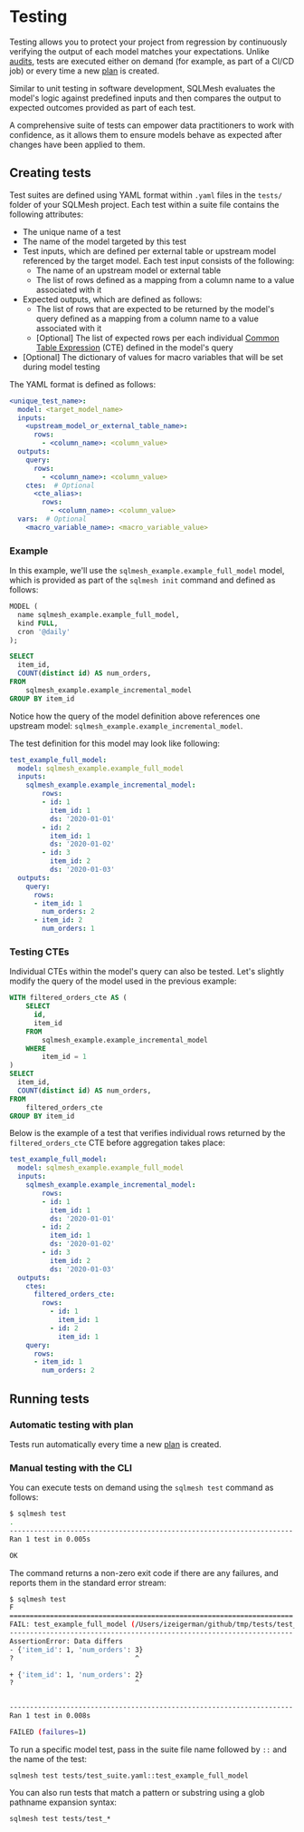 # Testing

Testing allows you to protect your project from regression by continuously verifying the output of each model matches your expectations. Unlike [audits](audits.md), tests are executed either on demand (for example, as part of a CI/CD job) or every time a new [plan](plans.md) is created.

Similar to unit testing in software development, SQLMesh evaluates the model's logic against predefined inputs and then compares the output to expected outcomes provided as part of each test.

A comprehensive suite of tests can empower data practitioners to work with confidence, as it allows them to ensure models behave as expected after changes have been applied to them.

## Creating tests

Test suites are defined using YAML format within `.yaml` files in the `tests/` folder of your SQLMesh project. Each test within a suite file contains the following attributes:

* The unique name of a test
* The name of the model targeted by this test
* Test inputs, which are defined per external table or upstream model referenced by the target model. Each test input consists of the following:
    * The name of an upstream model or external table
    * The list of rows defined as a mapping from a column name to a value associated with it
* Expected outputs, which are defined as follows:
    * The list of rows that are expected to be returned by the model's query defined as a mapping from a column name to a value associated with it
    * [Optional] The list of expected rows per each individual [Common Table Expression](glossary.md#cte) (CTE) defined in the model's query
* [Optional] The dictionary of values for macro variables that will be set during model testing

The YAML format is defined as follows:

```yaml linenums="1"
<unique_test_name>:
  model: <target_model_name>
  inputs:
    <upstream_model_or_external_table_name>:
      rows:
        - <column_name>: <column_value>
  outputs:
    query:
      rows:
        - <column_name>: <column_value>
    ctes:  # Optional
      <cte_alias>:
        rows:
          - <column_name>: <column_value>
  vars:  # Optional
    <macro_variable_name>: <macro_variable_value>
```

### Example

In this example, we'll use the `sqlmesh_example.example_full_model` model, which is provided as part of the `sqlmesh init` command and defined as follows:

```sql linenums="1"
MODEL (
  name sqlmesh_example.example_full_model,
  kind FULL,
  cron '@daily'
);

SELECT
  item_id,
  COUNT(distinct id) AS num_orders,
FROM
    sqlmesh_example.example_incremental_model
GROUP BY item_id
```

Notice how the query of the model definition above references one upstream model: `sqlmesh_example.example_incremental_model`.

The test definition for this model may look like following:

```yaml linenums="1"
test_example_full_model:
  model: sqlmesh_example.example_full_model
  inputs:
    sqlmesh_example.example_incremental_model:
        rows:
        - id: 1
          item_id: 1
          ds: '2020-01-01'
        - id: 2
          item_id: 1
          ds: '2020-01-02'
        - id: 3
          item_id: 2
          ds: '2020-01-03'
  outputs:
    query:
      rows:
      - item_id: 1
        num_orders: 2
      - item_id: 2
        num_orders: 1
```

### Testing CTEs

Individual CTEs within the model's query can also be tested. Let's slightly modify the query of the model used in the previous example:

```sql linenums="1"
WITH filtered_orders_cte AS (
    SELECT
      id,
      item_id
    FROM
        sqlmesh_example.example_incremental_model
    WHERE
        item_id = 1
)
SELECT
  item_id,
  COUNT(distinct id) AS num_orders,
FROM
    filtered_orders_cte
GROUP BY item_id
```

Below is the example of a test that verifies individual rows returned by the `filtered_orders_cte` CTE before aggregation takes place:

```yaml linenums="1" hl_lines="16-22"
test_example_full_model:
  model: sqlmesh_example.example_full_model
  inputs:
    sqlmesh_example.example_incremental_model:
        rows:
        - id: 1
          item_id: 1
          ds: '2020-01-01'
        - id: 2
          item_id: 1
          ds: '2020-01-02'
        - id: 3
          item_id: 2
          ds: '2020-01-03'
  outputs:
    ctes:
      filtered_orders_cte:
        rows:
          - id: 1
            item_id: 1
          - id: 2
            item_id: 1
    query:
      rows:
      - item_id: 1
        num_orders: 2
```

## Running tests

### Automatic testing with plan

Tests run automatically every time a new [plan](plans.md) is created.

### Manual testing with the CLI

You can execute tests on demand using the `sqlmesh test` command as follows:
```bash
$ sqlmesh test
.
----------------------------------------------------------------------
Ran 1 test in 0.005s

OK
```

The command returns a non-zero exit code if there are any failures, and reports them in the standard error stream:

```bash
$ sqlmesh test
F
======================================================================
FAIL: test_example_full_model (/Users/izeigerman/github/tmp/tests/test_suite.yaml:1)
----------------------------------------------------------------------
AssertionError: Data differs
- {'item_id': 1, 'num_orders': 3}
?                              ^

+ {'item_id': 1, 'num_orders': 2}
?                              ^


----------------------------------------------------------------------
Ran 1 test in 0.008s

FAILED (failures=1)
```

To run a specific model test, pass in the suite file name followed by `::` and the name of the test:

```
sqlmesh test tests/test_suite.yaml::test_example_full_model
```

You can also run tests that match a pattern or substring using a glob pathname expansion syntax:

```
sqlmesh test tests/test_*
```
